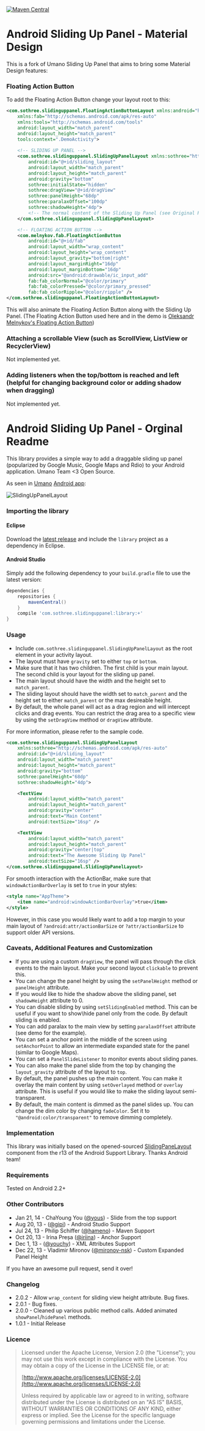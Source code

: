 [![Maven Central](https://maven-badges.herokuapp.com/maven-central/com.sothree.slidinguppanel/library/badge.svg)](https://maven-badges.herokuapp.com/maven-central/com.sothree.slidinguppanel/library)


Android Sliding Up Panel - Material Design
===========================================
This is a fork of Umano Sliding Up Panel that aims to bring some Material Design features:

### Floating Action Button

To add the Floating Action Button change your layout root to this:
```xml
<com.sothree.slidinguppanel.FloatingActionButtonLayout xmlns:android="http://schemas.android.com/apk/res/android"
    xmlns:fab="http://schemas.android.com/apk/res-auto"
    xmlns:tools="http://schemas.android.com/tools"
    android:layout_width="match_parent"
    android:layout_height="match_parent"
    tools:context=".DemoActivity">
    
    <!-- SLIDING UP PANEL -->
    <com.sothree.slidinguppanel.SlidingUpPanelLayout xmlns:sothree="http://schemas.android.com/apk/res-auto"
        android:id="@+id/sliding_layout"
        android:layout_width="match_parent"
        android:layout_height="match_parent"
        android:gravity="bottom"
        sothree:initialState="hidden"
        sothree:dragView="@+id/dragView"
        sothree:panelHeight="68dp"
        sothree:paralaxOffset="100dp"
        sothree:shadowHeight="4dp">
        <!-- The normal content of the Sliding Up Panel (see Original Readme)-->
    </com.sothree.slidinguppanel.SlidingUpPanelLayout>

    <!-- FLOATING ACTION BUTTON -->
    <com.melnykov.fab.FloatingActionButton
        android:id="@+id/fab"
        android:layout_width="wrap_content"
        android:layout_height="wrap_content"
        android:layout_gravity="bottom|right"
        android:layout_marginRight="16dp"
        android:layout_marginBottom="16dp"
        android:src="@android:drawable/ic_input_add"
        fab:fab_colorNormal="@color/primary"
        fab:fab_colorPressed="@color/primary_pressed"
        fab:fab_colorRipple="@color/ripple" />
</com.sothree.slidinguppanel.FloatingActionButtonLayout>
```
This will also animate the Floating Action Button along with the Sliding Up Panel.
(The Floating Action Button used here and in the demo is [Oleksandr Melnykov's Floating Action Button](https://github.com/makovkastar/FloatingActionButton))

### Attaching a scrollable View (such as ScrollView, ListView or RecyclerView)
Not implemented yet.

### Adding listeners when the top/bottom is reached and left (helpful for changing background color or adding shadow when dragging)
Not implemented yet.

Android Sliding Up Panel - Orginal Readme
==========================================

This library provides a simple way to add a draggable sliding up panel (popularized by Google Music, Google Maps and Rdio) to your Android application. Umano Team <3 Open Source.

As seen in [Umano](http://umanoapp.com) [Android app](https://play.google.com/store/apps/details?id=com.sothree.umano):

![SlidingUpPanelLayout](https://raw.github.com/umano/AndroidSlidingUpPanelDemo/master/slidinguppanel.png)

### Importing the library

#### Eclipse 

Download the [latest release](https://github.com/umano/AndroidSlidingUpPanel/releases) and include the `library` project as a dependency in Eclipse.

#### Android Studio 

Simply add the following dependency to your `build.gradle` file to use the latest version:

```groovy
dependencies {
    repositories {
        mavenCentral()
    }
    compile 'com.sothree.slidinguppanel:library:+'
}
```

### Usage 

* Include `com.sothree.slidinguppanel.SlidingUpPanelLayout` as the root element in your activity layout.
* The layout must have `gravity` set to either `top` or `bottom`.
* Make sure that it has two children. The first child is your main layout. The second child is your layout for the sliding up panel.
* The main layout should have the width and the height set to `match_parent`.
* The sliding layout should have the width set to `match_parent` and the height set to either `match_parent` or the max desireable height.
* By default, the whole panel will act as a drag region and will intercept clicks and drag events. You can restrict the drag area to a specific view by using the `setDragView` method or `dragView` attribute. 

For more information, please refer to the sample code.

```xml
<com.sothree.slidinguppanel.SlidingUpPanelLayout
    xmlns:sothree="http://schemas.android.com/apk/res-auto"
    android:id="@+id/sliding_layout"
    android:layout_width="match_parent"
    android:layout_height="match_parent"
    android:gravity="bottom"
    sothree:panelHeight="68dp"
    sothree:shadowHeight="4dp">

    <TextView
        android:layout_width="match_parent"
        android:layout_height="match_parent"
        android:gravity="center"
        android:text="Main Content"
        android:textSize="16sp" />

    <TextView
        android:layout_width="match_parent"
        android:layout_height="match_parent"
        android:gravity="center|top"
        android:text="The Awesome Sliding Up Panel"
        android:textSize="16sp" />
</com.sothree.slidinguppanel.SlidingUpPanelLayout>
```
For smooth interaction with the ActionBar, make sure that `windowActionBarOverlay` is set to `true` in your styles:
```xml
<style name="AppTheme">
    <item name="android:windowActionBarOverlay">true</item>
</style>
```
However, in this case you would likely want to add a top margin to your main layout of `?android:attr/actionBarSize`
or `?attr/actionBarSize` to support older API versions.

### Caveats, Additional Features and Customization

* If you are using a custom `dragView`, the panel will pass through the click events to the main layout. Make your second layout `clickable` to prevent this.
* You can change the panel height by using the `setPanelHeight` method or `panelHeight` attribute.
* If you would like to hide the shadow above the sliding panel, set `shadowHeight` attribute to 0.
* You can disable sliding by using `setSlidingEnabled` method. This can be useful if you want to show\hide panel only from the code. By default sliding is enabled.
* You can add paralax to the main view by setting `paralaxOffset` attribute (see demo for the example).
* You can set a anchor point in the middle of the screen using `setAnchorPoint` to allow an intermediate expanded state for the panel (similar to Google Maps).
* You can set a `PanelSlideListener` to monitor events about sliding panes.
* You can also make the panel slide from the top by changing the `layout_gravity` attribute of the layout to `top`.
* By default, the panel pushes up the main content. You can make it overlay the main content by using `setOverlayed` method or `overlay` attribute. This is useful if you would like to make the sliding layout semi-transparent.
* By default, the main content is dimmed as the panel slides up. You can change the dim color by changing `fadeColor`. Set it to `"@android:color/transparent"` to remove dimming completely.

### Implementation

This library was initially based on the opened-sourced [SlidingPaneLayout](http://developer.android.com/reference/android/support/v4/widget/SlidingPaneLayout.html) component from the r13 of the Android Support Library. Thanks Android team!

### Requirements

Tested on Android 2.2+

### Other Contributors

* Jan 21, 14 - ChaYoung You ([@yous](https://github.com/yous)) - Slide from the top support
* Aug 20, 13 - ([@gipi](https://github.com/gipi)) - Android Studio Support
* Jul 24, 13 - Philip Schiffer ([@hameno](https://github.com/hameno)) - Maven Support
* Oct 20, 13 - Irina Preșa ([@iriina](https://github.com/iriina)) - Anchor Support
* Dec 1, 13 - ([@youchy](https://github.com/youchy)) - XML Attributes Support
* Dec 22, 13 - Vladimir Mironov ([@mironov-nsk](https://github.com/mironov-nsk)) - Custom Expanded Panel Height

If you have an awesome pull request, send it over!

### Changelog

* 2.0.2 - Allow `wrap_content` for sliding view height attribute. Bug fixes. 
* 2.0.1 - Bug fixes. 
* 2.0.0 - Cleaned up various public method calls. Added animated `showPanel`/`hidePanel` methods. 
* 1.0.1 - Initial Release 

### Licence

> Licensed under the Apache License, Version 2.0 (the "License");
> you may not use this work except in compliance with the License.
> You may obtain a copy of the License in the LICENSE file, or at:
>
>  [http://www.apache.org/licenses/LICENSE-2.0](http://www.apache.org/licenses/LICENSE-2.0)
>
> Unless required by applicable law or agreed to in writing, software
> distributed under the License is distributed on an "AS IS" BASIS,
> WITHOUT WARRANTIES OR CONDITIONS OF ANY KIND, either express or implied.
> See the License for the specific language governing permissions and
> limitations under the License.
